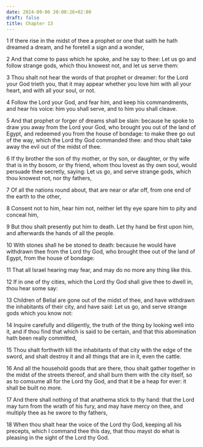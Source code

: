 ```yaml
---
date: 2024-09-06 20:00:26+02:00
draft: false
title: Chapter 13
---
```




1 If there rise in the midst of thee a prophet or one that saith he hath dreamed a dream, and he foretell a sign and a wonder,

2 And that come to pass which he spoke, and he say to thee: Let us go and follow strange gods, which thou knowest not, and let us serve them:

3 Thou shalt not hear the words of that prophet or dreamer: for the Lord your God trieth you, that it may appear whether you love him with all your heart, and with all your soul, or not.

4 Follow the Lord your God, and fear him, and keep his commandments, and hear his voice: him you shall serve, and to him you shall cleave.

5 And that prophet or forger of dreams shall be slain: because he spoke to draw you away from the Lord your God, who brought you out of the land of Egypt, and redeemed you from the house of bondage: to make thee go out of the way, which the Lord thy God commanded thee: and thou shalt take away the evil out of the midst of thee.

6 If thy brother the son of thy mother, or thy son, or daughter, or thy wife that is in thy bosom, or thy friend, whom thou lovest as thy own soul, would persuade thee secretly, saying: Let us go, and serve strange gods, which thou knowest not, nor thy fathers,

7 Of all the nations round about, that are near or afar off, from one end of the earth to the other,

8 Consent not to him, hear him not, neither let thy eye spare him to pity and conceal him,

9 But thou shalt presently put him to death. Let thy hand be first upon him, and afterwards the hands of all the people.

10 With stones shall he be stoned to death: because he would have withdrawn thee from the Lord thy God, who brought thee out of the land of Egypt, from the house of bondage:

11 That all Israel hearing may fear, and may do no more any thing like this.

12 If in one of thy cities, which the Lord thy God shall give thee to dwell in, thou hear some say:

13 Children of Belial are gone out of the midst of thee, and have withdrawn the inhabitants of their city, and have said: Let us go, and serve strange gods which you know not:

14 Inquire carefully and diligently, the truth of the thing by looking well into it, and if thou find that which is said to be certain, and that this abomination hath been really committed,

15 Thou shalt forthwith kill the inhabitants of that city with the edge of the sword, and shalt destroy it and all things that are in it, even the cattle.

16 And all the household goods that are there, thou shalt gather together in the midst of the streets thereof, and shall burn them with the city itself, so as to comsume all for the Lord thy God, and that it be a heap for ever: it shall be built no more.

17 And there shall nothing of that anathema stick to thy hand: that the Lord may turn from the wrath of his fury, and may have mercy on thee, and multiply thee as he swore to thy fathers,

18 When thou shalt hear the voice of the Lord thy God, keeping all his precepts, which I command thee this day, that thou mayst do what is pleasing in the sight of the Lord thy God.

